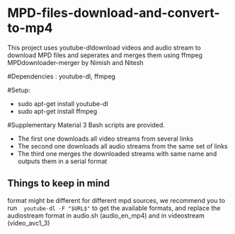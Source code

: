# MPD-files-download-and-convert-to-mp4
 This project uses youtube-dldownload videos and audio stream to download MPD files and seperates and merges them using ffmpeg 
MPDdownloader-merger by Nimish and Nitesh



#Dependencies : youtube-dl, ffmpeg

#Setup:
* sudo apt-get install youtube-dl
* sudo apt-get install ffmpeg
 
#Supplementary Material
3 Bash scripts are provided.
  * The first one downloads all video streams from several links
  * The second one downloads all audio streams from the same set of links
  * The third one merges the downloaded streams with same name and outputs them in a serial format
  

Things to keep in mind
---------------
 format might be different for different mpd sources, we recommend you to run  ` youtube-dl -F "$URL$"`
 to get the available formats, and replace the audiostream format in audio.sh (audio_en_mp4) and in videostream (video_avc1_3)
 
